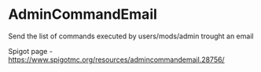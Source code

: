 # AdminCommandEmail
Send the list of commands executed by users/mods/admin trought an email

Spigot page - https://www.spigotmc.org/resources/admincommandemail.28756/
